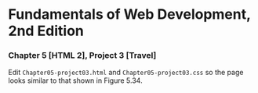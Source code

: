 # Fundamentals of Web Development, 2nd Edition

### Chapter 5 [HTML 2], Project 3 [Travel]

Edit `Chapter05-project03.html` and `Chapter05-project03.css` so the page looks similar to that shown in Figure 5.34.

